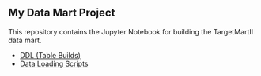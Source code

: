 ## My Data Mart Project

This repository contains the Jupyter Notebook for building the TargetMartII data mart.

- [DDL (Table Builds)](link-to-ddl-notebook.ipynb)
- [Data Loading Scripts](link-to-dataloading-notebook.ipynb)
